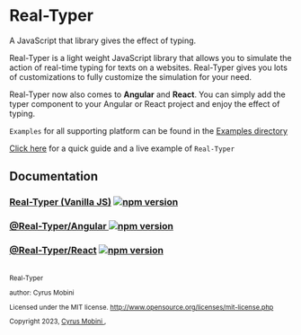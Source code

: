 # Real-Typer
A JavaScript that library gives the effect of typing.

Real-Typer  is a light weight JavaScript library that allows you to simulate the action of real-time typing for texts on a websites. Real-Typer gives you lots of customizations to fully customize the simulation for your need.

Real-Typer now also comes to **Angular** and **React**. You can simply add the typer component to your Angular or React project and enjoy the effect of typing.


`Examples` for all supporting platform can be found in the [Examples directory](./examples)

[Click here](https://real-typer.netlify.app/) for a quick guide and a live example  of `Real-Typer`



## Documentation
### [Real-Typer (Vanilla JS)](https://github.com/cyrus2281/Real-Typer/tree/main/src/JavaScript#readme) [![npm version](https://badge.fury.io/js/real-typer.svg)](https://badge.fury.io/js/real-typer)
### [@Real-Typer/Angular ](https://github.com/cyrus2281/Real-Typer/tree/main/src/Angular/projects/real-typer#readme) [![ npm version](https://badge.fury.io/js/@real-typer%2Fangular.svg)](https://badge.fury.io/js/@real-typer%2Fangular)
### [@Real-Typer/React](https://github.com/cyrus2281/Real-Typer/blob/main/src/React#README) [![ npm version](https://badge.fury.io/js/@real-typer%2Freact.svg)](https://badge.fury.io/js/@real-typer%2Freact)



<br>

<small>
Real-Typer

author: Cyrus Mobini
    
Licensed under the MIT license.
http://www.opensource.org/licenses/mit-license.php

Copyright 2023, [Cyrus Mobini ](https://github.com/cyrus2281), 
<small>